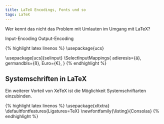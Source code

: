 ```yaml
---
title: LaTeX Encodings, Fonts und so
tags: LaTeX
---
```

Wer kennt das nicht das Problem mit Umlauten im Umgang mit LaTeX?

Input-Encoding
Output-Encoding

{% highlight latex linenos %}
\usepackage{ucs}

\usepackage[ucs]{selinput}
\SelectInputMappings{
	adieresis={ä},
	germandbls={ß},
	Euro={€},
}
{% endhighlight %}

## Systemschriften in LaTeX
Ein weiterer Vorteil von XeTeX ist die Möglichkeit Systemschriftarten einzubinden.

{% highlight latex linenos %}
\usepackage{xltxtra}
\defaultfontfeatures{Ligatures=TeX}
\newfontfamily{\listing}{Consolas}
{% endhighlight %}
